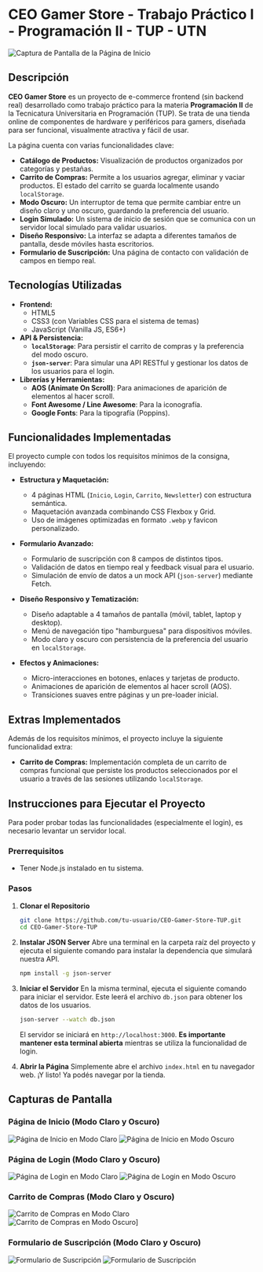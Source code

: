 # CEO Gamer Store - Trabajo Práctico I - Programación II - TUP - UTN

![Captura de Pantalla de la Página de Inicio](assets/screenshots/home-light.png)

## Descripción

**CEO Gamer Store** es un proyecto de e-commerce frontend (sin backend real) desarrollado como trabajo práctico para la materia **Programación II** de la Tecnicatura Universitaria en Programación (TUP). Se trata de una tienda online de componentes de hardware y periféricos para gamers, diseñada para ser funcional, visualmente atractiva y fácil de usar.

La página cuenta con varias funcionalidades clave:
-   **Catálogo de Productos:** Visualización de productos organizados por categorías y pestañas.
-   **Carrito de Compras:** Permite a los usuarios agregar, eliminar y vaciar productos. El estado del carrito se guarda localmente usando `localStorage`.
-   **Modo Oscuro:** Un interruptor de tema que permite cambiar entre un diseño claro y uno oscuro, guardando la preferencia del usuario.
-   **Login Simulado:** Un sistema de inicio de sesión que se comunica con un servidor local simulado para validar usuarios.
-   **Diseño Responsivo:** La interfaz se adapta a diferentes tamaños de pantalla, desde móviles hasta escritorios.
-   **Formulario de Suscripción:** Una página de contacto con validación de campos en tiempo real.

## Tecnologías Utilizadas

-   **Frontend:**
    -   HTML5
    -   CSS3 (con Variables CSS para el sistema de temas)
    -   JavaScript (Vanilla JS, ES6+)
-   **API & Persistencia:**
    -   **`localStorage`**: Para persistir el carrito de compras y la preferencia del modo oscuro.
    -   **`json-server`**: Para simular una API RESTful y gestionar los datos de los usuarios para el login.
-   **Librerías y Herramientas:**
    -   **AOS (Animate On Scroll)**: Para animaciones de aparición de elementos al hacer scroll.
    -   **Font Awesome / Line Awesome**: Para la iconografía.
    -   **Google Fonts**: Para la tipografía (Poppins).

## Funcionalidades Implementadas

El proyecto cumple con todos los requisitos mínimos de la consigna, incluyendo:

-   **Estructura y Maquetación:**
    -   4 páginas HTML (`Inicio`, `Login`, `Carrito`, `Newsletter`) con estructura semántica.
    -   Maquetación avanzada combinando CSS Flexbox y Grid.
    -   Uso de imágenes optimizadas en formato `.webp` y favicon personalizado.

-   **Formulario Avanzado:**
    -   Formulario de suscripción con 8 campos de distintos tipos.
    -   Validación de datos en tiempo real y feedback visual para el usuario.
    -   Simulación de envío de datos a un mock API (`json-server`) mediante Fetch.

-   **Diseño Responsivo y Tematización:**
    -   Diseño adaptable a 4 tamaños de pantalla (móvil, tablet, laptop y desktop).
    -   Menú de navegación tipo "hamburguesa" para dispositivos móviles.
    -   Modo claro y oscuro con persistencia de la preferencia del usuario en `localStorage`.

-   **Efectos y Animaciones:**
    -   Micro-interacciones en botones, enlaces y tarjetas de producto.
    -   Animaciones de aparición de elementos al hacer scroll (AOS).
    -   Transiciones suaves entre páginas y un pre-loader inicial.

## Extras Implementados

Además de los requisitos mínimos, el proyecto incluye la siguiente funcionalidad extra:

-   **Carrito de Compras:** Implementación completa de un carrito de compras funcional que persiste los productos seleccionados por el usuario a través de las sesiones utilizando `localStorage`.

## Instrucciones para Ejecutar el Proyecto

Para poder probar todas las funcionalidades (especialmente el login), es necesario levantar un servidor local.

### Prerrequisitos

-   Tener Node.js instalado en tu sistema.

### Pasos

1.  **Clonar el Repositorio**
    ```bash
    git clone https://github.com/tu-usuario/CEO-Gamer-Store-TUP.git
    cd CEO-Gamer-Store-TUP
    ```

2.  **Instalar JSON Server**
    Abre una terminal en la carpeta raíz del proyecto y ejecuta el siguiente comando para instalar la dependencia que simulará nuestra API.
    ```bash
    npm install -g json-server
    ```

3.  **Iniciar el Servidor**
    En la misma terminal, ejecuta el siguiente comando para iniciar el servidor. Este leerá el archivo `db.json` para obtener los datos de los usuarios.
    ```bash
    json-server --watch db.json
    ```
    El servidor se iniciará en `http://localhost:3000`. **Es importante mantener esta terminal abierta** mientras se utiliza la funcionalidad de login.

4.  **Abrir la Página**
    Simplemente abre el archivo `index.html` en tu navegador web. ¡Y listo! Ya podés navegar por la tienda.

## Capturas de Pantalla

### Página de Inicio (Modo Claro y Oscuro)
![Página de Inicio en Modo Claro](assets/screenshots/home-dark.png)
![Página de Inicio en Modo Oscuro](assets/screenshots/home-light.png)

### Página de Login (Modo Claro y Oscuro)
![Página de Login en Modo Claro](assets/screenshots/login-light.png)
![Página de Login en Modo Oscuro](assets/screenshots/login-dark.png)

### Carrito de Compras (Modo Claro y Oscuro)
![Carrito de Compras en Modo Claro](assets/screenshots/cart-light.png)
![Carrito de Compras en Modo Oscuro](assets/screenshots/cart-dark.png)]

### Formulario de Suscripción (Modo Claro y Oscuro)
![Formulario de Suscripción](assets/screenshots/form-light.png)
![Formulario de Suscripción](assets/screenshots/form-dark.png)